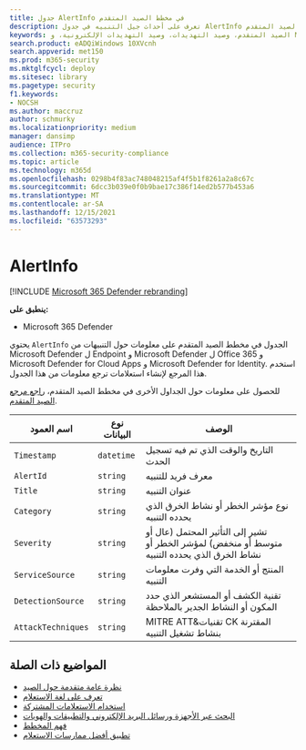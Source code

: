 ```yaml
---
title: جدول AlertInfo في مخطط الصيد المتقدم
description: تعرف على أحداث جيل التنبيه في جدول AlertInfo في مخطط الصيد المتقدم
keywords: الصيد المتقدم، وصيد التهديدات، وصيد التهديدات الإلكترونية، و Microsoft 365 Defender، و microsoft 365، و m365، و البحث، و الاستعلام، و بيانات التعقب، و مرجع المخطط، و kusto، و الجدول، و العمود، ونوع البيانات، والوصف، و AlertInfo، والتنبيه، والخطورة، والفئة، و MITRE، و ATT&CK، و Microsoft Defender for Endpoint، و Microsoft Defender ل Office 365، Microsoft Cloud App Security و MCAS و Microsoft Defender for Identity
search.product: eADQiWindows 10XVcnh
search.appverid: met150
ms.prod: m365-security
ms.mktglfcycl: deploy
ms.sitesec: library
ms.pagetype: security
f1.keywords:
- NOCSH
ms.author: maccruz
author: schmurky
ms.localizationpriority: medium
manager: dansimp
audience: ITPro
ms.collection: m365-security-compliance
ms.topic: article
ms.technology: m365d
ms.openlocfilehash: 0298b4f83ac748048215af4f5b1f8261a2a8c67c
ms.sourcegitcommit: 6dcc3b039e0f0b9bae17c386f14ed2b577b453a6
ms.translationtype: MT
ms.contentlocale: ar-SA
ms.lasthandoff: 12/15/2021
ms.locfileid: "63573293"
---
```

# <a name="alertinfo"></a>AlertInfo

[!INCLUDE [Microsoft 365 Defender rebranding](../includes/microsoft-defender.md)]


**ينطبق على:**
- Microsoft 365 Defender



يحتوي `AlertInfo` الجدول في مخطط [](advanced-hunting-overview.md) الصيد المتقدم على معلومات حول التنبيهات من Microsoft Defender ل Endpoint و Microsoft Defender ل Office 365 و Microsoft Defender for Cloud Apps و Microsoft Defender for Identity. استخدم هذا المرجع لإنشاء استعلامات ترجع معلومات من هذا الجدول.

للحصول على معلومات حول الجداول الأخرى في مخطط الصيد المتقدم، [راجع مرجع الصيد المتقدم](advanced-hunting-schema-tables.md).

| اسم العمود | نوع البيانات | الوصف |
|-------------|-----------|-------------|
| `Timestamp` | `datetime` | التاريخ والوقت الذي تم فيه تسجيل الحدث |
| `AlertId` | `string` | معرف فريد للتنبيه |
| `Title` | `string` | عنوان التنبيه |
| `Category` | `string` | نوع مؤشر الخطر أو نشاط الخرق الذي يحدده التنبيه |
| `Severity` | `string` | تشير إلى التأثير المحتمل (عال أو متوسط أو منخفض) لمؤشر الخطر أو نشاط الخرق الذي يحدده التنبيه |
| `ServiceSource` | `string` | المنتج أو الخدمة التي وفرت معلومات التنبيه |
| `DetectionSource` | `string` | تقنية الكشف أو المستشعر الذي حدد المكون أو النشاط الجدير بالملاحظة |
| `AttackTechniques` | `string` | MITRE ATT&تقنيات CK المقترنة بنشاط تشغيل التنبيه |

## <a name="related-topics"></a>المواضيع ذات الصلة
- [نظرة عامة متقدمة حول الصيد](advanced-hunting-overview.md)
- [تعرف على لغة الاستعلام](advanced-hunting-query-language.md)
- [استخدام الاستعلامات المشتركة](advanced-hunting-shared-queries.md)
- [البحث عبر الأجهزة ورسائل البريد الإلكتروني والتطبيقات والهويات](advanced-hunting-query-emails-devices.md)
- [فهم المخطط](advanced-hunting-schema-tables.md)
- [تطبيق أفضل ممارسات الاستعلام](advanced-hunting-best-practices.md)
